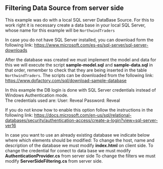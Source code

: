 ## Filtering Data Source from server side

This example was do with a local SQL server DataBase Source. 
For this to work right it is necessary create a data base  in your local SQL Server, whose name for this example will be `NorthwindTraders` 


In case you do not have SQL Server installed, you can download form the following link:  https://www.microsoft.com/es-es/sql-server/sql-server-downloads


After the database was created we must implement the model and data for this we will execute the script **sample-model.sql** and **sample-data.sql** in that order, remember to check that they are being inserted in the table `NorthwindTraders`. The scripts can be downloaded from the following link: https://www.dofactory.com/sql/download-sample-database


In this example the DB login is done with SQL Server credentials instead of Windows Authentication mode.  
    The credentials used are:
        User: Reveal
        Password: Reveal

If you do not know how to enable this option follow the instructions in the following link: https://docs.microsoft.com/en-us/sql/relational-databases/security/authentication-access/create-a-login?view=sql-server-ver16


In case you want to use an already existing database we indicate below where which elements should be modified:
    To change the host, name and description of the database we must modify **index.html** on client side.
    To change the credential for conect to data base we must modify **AuthenticationProvider.cs** from server side
    To change the filters we must modify **ServerSideFiltering.cs** from server side.
